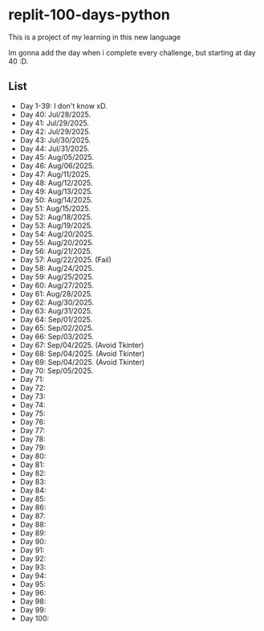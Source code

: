 # replit-100-days-python

This is a project of my learning in this new language

Im gonna add the day when i complete every challenge, but starting at day 40 :D.

## List
- Day 1-39: I don't know xD.
- Day 40: Jul/28/2025.
- Day 41: Jul/29/2025.
- Day 42: Jul/29/2025.
- Day 43: Jul/30/2025.
- Day 44: Jul/31/2025.
- Day 45: Aug/05/2025.
- Day 46: Aug/06/2025.
- Day 47: Aug/11/2025.
- Day 48: Aug/12/2025.
- Day 49: Aug/13/2025.
- Day 50: Aug/14/2025.
- Day 51: Aug/15/2025.
- Day 52: Aug/18/2025.
- Day 53: Aug/19/2025.
- Day 54: Aug/20/2025.
- Day 55: Aug/20/2025.
- Day 56: Aug/21/2025.
- Day 57: Aug/22/2025. (Fail)
- Day 58: Aug/24/2025.
- Day 59: Aug/25/2025.
- Day 60: Aug/27/2025.
- Day 61: Aug/28/2025.
- Day 62: Aug/30/2025.
- Day 63: Aug/31/2025.
- Day 64: Sep/01/2025.
- Day 65: Sep/02/2025.
- Day 66: Sep/03/2025.
- Day 67: Sep/04/2025. (Avoid Tkinter)
- Day 68: Sep/04/2025. (Avoid Tkinter)
- Day 69: Sep/04/2025. (Avoid Tkinter)
- Day 70: Sep/05/2025.
- Day 71:
- Day 72:
- Day 73:
- Day 74:
- Day 75:
- Day 76:
- Day 77:
- Day 78:
- Day 79:
- Day 80:
- Day 81:
- Day 82:
- Day 83:
- Day 84:
- Day 85:
- Day 86:
- Day 87:
- Day 88:
- Day 89:
- Day 90:
- Day 91:
- Day 92:
- Day 93:
- Day 94:
- Day 95:
- Day 96:
- Day 98:
- Day 99:
- Day 100: